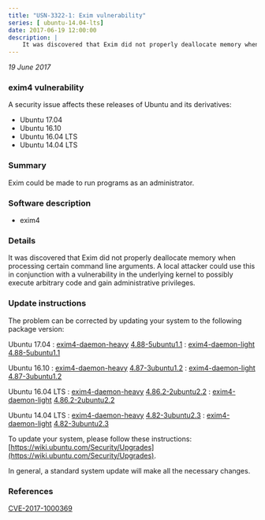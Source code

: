 ```yaml
---
title: "USN-3322-1: Exim vulnerability"
series: [ ubuntu-14.04-lts]
date: 2017-06-19 12:00:00
description: |
    It was discovered that Exim did not properly deallocate memory when processing certain command line arguments. A local attacker could use this in conjunction with a vulnerability in the underlying kernel to possibly execute arbitrary code and gain administrative privileges. 
--- 
```

 
 

*19 June 2017*

### exim4 vulnerability

A security issue affects these releases of Ubuntu and its derivatives:

* Ubuntu 17.04
* Ubuntu 16.10
* Ubuntu 16.04 LTS
* Ubuntu 14.04 LTS

### Summary

Exim could be made to run programs as an administrator. 

### Software description

* exim4 

### Details

It was discovered that Exim did not properly deallocate memory when processing certain command line arguments. A local attacker could use this in conjunction with a vulnerability in the underlying kernel to possibly execute arbitrary code and gain administrative privileges. 

### Update instructions

The problem can be corrected by updating your system to the following package version:

Ubuntu 17.04
 : [exim4-daemon-heavy](https://launchpad.net/ubuntu/+source/exim4) <span> [4.88-5ubuntu1.1](https://launchpad.net/ubuntu/+source/exim4/4.88-5ubuntu1.1) </span> 
 : [exim4-daemon-light](https://launchpad.net/ubuntu/+source/exim4) <span> [4.88-5ubuntu1.1](https://launchpad.net/ubuntu/+source/exim4/4.88-5ubuntu1.1) </span> 

Ubuntu 16.10
 : [exim4-daemon-heavy](https://launchpad.net/ubuntu/+source/exim4) <span> [4.87-3ubuntu1.2](https://launchpad.net/ubuntu/+source/exim4/4.87-3ubuntu1.2) </span> 
 : [exim4-daemon-light](https://launchpad.net/ubuntu/+source/exim4) <span> [4.87-3ubuntu1.2](https://launchpad.net/ubuntu/+source/exim4/4.87-3ubuntu1.2) </span> 

Ubuntu 16.04 LTS
 : [exim4-daemon-heavy](https://launchpad.net/ubuntu/+source/exim4) <span> [4.86.2-2ubuntu2.2](https://launchpad.net/ubuntu/+source/exim4/4.86.2-2ubuntu2.2) </span> 
 : [exim4-daemon-light](https://launchpad.net/ubuntu/+source/exim4) <span> [4.86.2-2ubuntu2.2](https://launchpad.net/ubuntu/+source/exim4/4.86.2-2ubuntu2.2) </span> 

Ubuntu 14.04 LTS
 : [exim4-daemon-heavy](https://launchpad.net/ubuntu/+source/exim4) <span> [4.82-3ubuntu2.3](https://launchpad.net/ubuntu/+source/exim4/4.82-3ubuntu2.3) </span> 
 : [exim4-daemon-light](https://launchpad.net/ubuntu/+source/exim4) <span> [4.82-3ubuntu2.3](https://launchpad.net/ubuntu/+source/exim4/4.82-3ubuntu2.3) </span> 

To update your system, please follow these instructions: [https://wiki.ubuntu.com/Security/Upgrades](https://wiki.ubuntu.com/Security/Upgrades).

In general, a standard system update will make all the necessary changes. 

### References

 
 [CVE-2017-1000369](http://people.ubuntu.com/~ubuntu-security/cve/CVE-2017-1000369)
 


